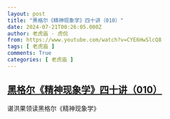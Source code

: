 ```yaml
---
layout: post
title: "黑格尔《精神现象学》四十讲（010）"
date: 2024-07-21T00:26:05.000Z
author: 老虎庙 · 虎侃
from: https://www.youtube.com/watch?v=CYE6HwSlcQ8
tags: [ 老虎庙 ]
comments: True
categories: [ 老虎庙 ]
---
```

<!--1721521565000-->
[黑格尔《精神现象学》四十讲（010）](https://www.youtube.com/watch?v=CYE6HwSlcQ8)
------

<div>
谌洪果领读黑格尔《精神现象学》
</div>
